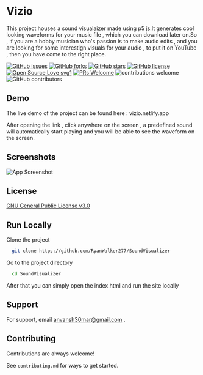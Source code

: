 
# Vizio

This project houses a sound visualaizer made using p5 js.It generates cool looking waveforms for your music file , which you can download later on.So , if you are a hobby musician who's passion is to make audio edits , and you are looking for some interestign visuals for your audio , to put it on YouTube , then you have come to the right place.


[![GitHub issues](https://img.shields.io/github/issues/RyanWalker277/EcoJoy)](https://github.com/RyanWalker277/EcoJoy/issues)
[![GitHub forks](https://img.shields.io/github/forks/RyanWalker277/EcoJoy)](https://github.com/RyanWalker277/EcoJoy/network)
[![GitHub stars](https://img.shields.io/github/stars/RyanWalker277/EcoJoy)](https://github.com/RyanWalker277/EcoJoy/stargazers)
[![GitHub license](https://img.shields.io/github/license/RyanWalker277/EcoJoy)](https://github.com/RyanWalker277/EcoJoy/blob/main/LICENSE)
[![Open Source Love svg1](https://badges.frapsoft.com/os/v1/open-source.svg?v=103)](https://github.com/ellerbrock/open-source-badges/) [![PRs Welcome](https://img.shields.io/badge/PRs-welcome-brightgreen.svg?style=flat-square)](http://makeapullrequest.com) ![contributions welcome](https://img.shields.io/static/v1.svg?label=Contributions&message=Welcome&color=0059b3&style=flat-square) ![GitHub contributors](https://img.shields.io/github/contributors-anon/RyanWalker277/EcoJoy) 
<br>

## Demo

The live demo of the project can be found here :
vizio.netlify.app

After opening the link , click anywhere on the screen , a predefined sound will automatically start playing and you will be able to see the waveform on the screen.



## Screenshots

![App Screenshot](https://user-images.githubusercontent.com/32684077/206425330-b533d057-77c1-4f57-a43b-9a9b3b66fb4e.png)





## License

[GNU General Public License v3.0](https://github.com/RyanWalker277/SoundVisualizer/blob/main/LICENSE)


## Run Locally

Clone the project

```bash
  git clone https://github.com/RyanWalker277/SoundVisualizer
```

Go to the project directory

```bash
  cd SoundVisualizer
```
After that you can simply open the index.html and run the site locally

## Support

For support, email anvansh30mar@gmail.com .


## Contributing

Contributions are always welcome!

See `contributing.md` for ways to get started.


